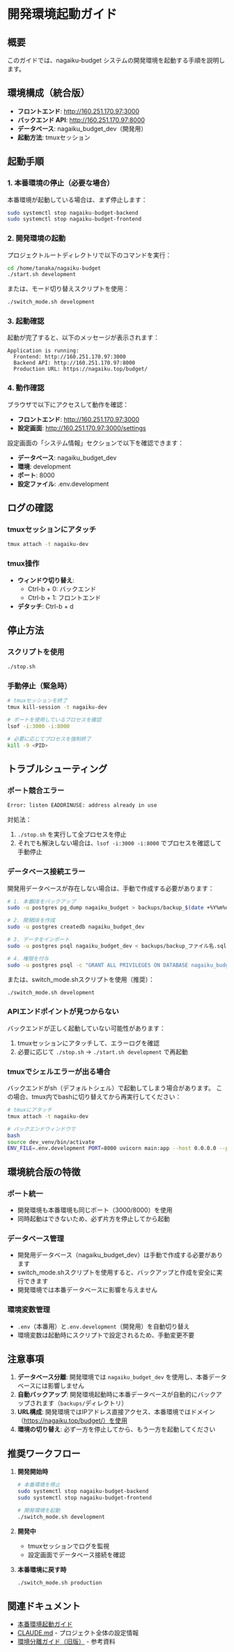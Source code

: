 # 開発環境起動ガイド

## 概要
このガイドでは、nagaiku-budget システムの開発環境を起動する手順を説明します。

## 環境構成（統合版）
- **フロントエンド**: http://160.251.170.97:3000
- **バックエンド API**: http://160.251.170.97:8000
- **データベース**: nagaiku_budget_dev（開発用）
- **起動方法**: tmuxセッション

## 起動手順

### 1. 本番環境の停止（必要な場合）
本番環境が起動している場合は、まず停止します：

```bash
sudo systemctl stop nagaiku-budget-backend
sudo systemctl stop nagaiku-budget-frontend
```

### 2. 開発環境の起動
プロジェクトルートディレクトリで以下のコマンドを実行：

```bash
cd /home/tanaka/nagaiku-budget
./start.sh development
```

または、モード切り替えスクリプトを使用：

```bash
./switch_mode.sh development
```

### 3. 起動確認
起動が完了すると、以下のメッセージが表示されます：

```
Application is running:
  Frontend: http://160.251.170.97:3000
  Backend API: http://160.251.170.97:8000
  Production URL: https://nagaiku.top/budget/
```

### 4. 動作確認
ブラウザで以下にアクセスして動作を確認：
- **フロントエンド**: http://160.251.170.97:3000
- **設定画面**: http://160.251.170.97:3000/settings

設定画面の「システム情報」セクションで以下を確認できます：
- **データベース**: nagaiku_budget_dev
- **環境**: development
- **ポート**: 8000
- **設定ファイル**: .env.development

## ログの確認

### tmuxセッションにアタッチ
```bash
tmux attach -t nagaiku-dev
```

### tmux操作
- **ウィンドウ切り替え**: 
  - Ctrl-b + 0: バックエンド
  - Ctrl-b + 1: フロントエンド
- **デタッチ**: Ctrl-b + d

## 停止方法

### スクリプトを使用
```bash
./stop.sh
```

### 手動停止（緊急時）
```bash
# tmuxセッションを終了
tmux kill-session -t nagaiku-dev

# ポートを使用しているプロセスを確認
lsof -i:3000 -i:8000

# 必要に応じてプロセスを強制終了
kill -9 <PID>
```

## トラブルシューティング

### ポート競合エラー
```bash
Error: listen EADDRINUSE: address already in use
```

対処法：
1. `./stop.sh` を実行して全プロセスを停止
2. それでも解決しない場合は、`lsof -i:3000 -i:8000` でプロセスを確認して手動停止

### データベース接続エラー
開発用データベースが存在しない場合は、手動で作成する必要があります：

```bash
# 1. 本番DBをバックアップ
sudo -u postgres pg_dump nagaiku_budget > backups/backup_$(date +%Y%m%d_%H%M%S).sql

# 2. 開発DBを作成
sudo -u postgres createdb nagaiku_budget_dev

# 3. データをインポート
sudo -u postgres psql nagaiku_budget_dev < backups/backup_ファイル名.sql

# 4. 権限を付与
sudo -u postgres psql -c "GRANT ALL PRIVILEGES ON DATABASE nagaiku_budget_dev TO nagaiku_user;"
```

または、switch_mode.shスクリプトを使用（推奨）：
```bash
./switch_mode.sh development
```

### APIエンドポイントが見つからない
バックエンドが正しく起動していない可能性があります：
1. tmuxセッションにアタッチして、エラーログを確認
2. 必要に応じて `./stop.sh` → `./start.sh development` で再起動

### tmuxでシェルエラーが出る場合
バックエンドがsh（デフォルトシェル）で起動してしまう場合があります。
この場合、tmux内でbashに切り替えてから再実行してください：

```bash
# tmuxにアタッチ
tmux attach -t nagaiku-dev

# バックエンドウィンドウで
bash
source dev_venv/bin/activate
ENV_FILE=.env.development PORT=8000 uvicorn main:app --host 0.0.0.0 --port 8000 --reload
```

## 環境統合版の特徴

### ポート統一
- 開発環境も本番環境も同じポート（3000/8000）を使用
- 同時起動はできないため、必ず片方を停止してから起動

### データベース管理
- 開発用データベース（nagaiku_budget_dev）は手動で作成する必要があります
- switch_mode.shスクリプトを使用すると、バックアップと作成を安全に実行できます
- 開発環境では本番データベースに影響を与えません

### 環境変数管理
- `.env`（本番用）と`.env.development`（開発用）を自動切り替え
- 環境変数は起動時にスクリプトで設定されるため、手動変更不要

## 注意事項

1. **データベース分離**: 開発環境では `nagaiku_budget_dev` を使用し、本番データベースには影響しません
2. **自動バックアップ**: 開発環境起動時に本番データベースが自動的にバックアップされます（`backups/`ディレクトリ）
3. **URL構成**: 開発環境ではIPアドレス直接アクセス、本番環境ではドメイン（https://nagaiku.top/budget/）を使用
4. **環境の切り替え**: 必ず一方を停止してから、もう一方を起動してください

## 推奨ワークフロー

1. **開発開始時**
   ```bash
   # 本番環境を停止
   sudo systemctl stop nagaiku-budget-backend
   sudo systemctl stop nagaiku-budget-frontend
   
   # 開発環境を起動
   ./switch_mode.sh development
   ```

2. **開発中**
   - tmuxセッションでログを監視
   - 設定画面でデータベース接続を確認

3. **本番環境に戻す時**
   ```bash
   ./switch_mode.sh production
   ```

## 関連ドキュメント
- [本番環境起動ガイド](./本番環境起動ガイド.md)
- [CLAUDE.md](../CLAUDE.md) - プロジェクト全体の設定情報
- [環境分離ガイド（旧版）](./ENVIRONMENT_SEPARATION.md) - 参考資料